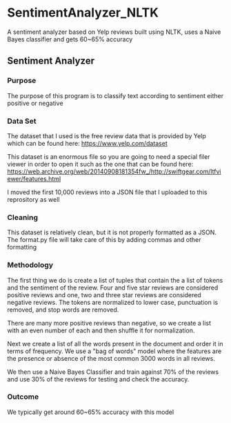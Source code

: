 # SentimentAnalyzer_NLTK
A sentiment analyzer based on Yelp reviews built using NLTK, uses a Naive Bayes classifier and gets 60~65% accuracy

## Sentiment Analyzer

### Purpose

The purpose of this program is to classify text according to sentiment either positive or negative

### Data Set

The dataset that I used is the free review data that is provided by Yelp which can be found here: https://www.yelp.com/dataset

This dataset is an enormous file so you are going to need a special filer viewer in order to open it such as the one that can be found here: https://web.archive.org/web/20140908181354fw_/http://swiftgear.com/ltfviewer/features.html

I moved the first 10,000 reviews into a JSON file that I uploaded to this reprository as well

### Cleaning

This dataset is relatively clean, but it is not properly formatted as a JSON.  The format.py file will take care of this by adding commas and other formatting

### Methodology

The first thing we do is create a list of tuples that contain the a list of tokens and the sentiment of the review.  Four and five star reviews are considered positive reviews and one, two and three star reviews are considered negative reviews.  The tokens are normalized to lower case, punctuation is removed, and stop words are removed.

There are many more positive reviews than negative, so we create a list with an even number of each and then shuffle it for normalization.

Next we create a list of all the words present in the document and order it in terms of frequency.  We use a "bag of words" model where the features are the presence or absence of the most common 3000 words in all reviews.

We then use a Naive Bayes Classifier and train against 70% of the reviews and use 30% of the reviews for testing and check the accuracy.

### Outcome

We typically get around 60~65% accuracy with this model
